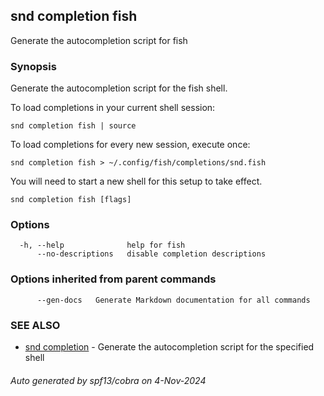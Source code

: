 ## snd completion fish

Generate the autocompletion script for fish

### Synopsis

Generate the autocompletion script for the fish shell.

To load completions in your current shell session:

	snd completion fish | source

To load completions for every new session, execute once:

	snd completion fish > ~/.config/fish/completions/snd.fish

You will need to start a new shell for this setup to take effect.


```
snd completion fish [flags]
```

### Options

```
  -h, --help              help for fish
      --no-descriptions   disable completion descriptions
```

### Options inherited from parent commands

```
      --gen-docs   Generate Markdown documentation for all commands
```

### SEE ALSO

* [snd completion](snd_completion.md)	 - Generate the autocompletion script for the specified shell

###### Auto generated by spf13/cobra on 4-Nov-2024
